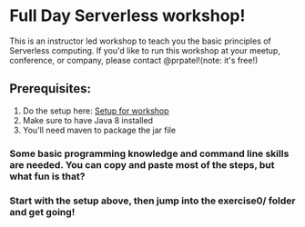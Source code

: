 # Full Day Serverless workshop!

This is an instructor led workshop to teach you the basic principles of Serverless computing. If you'd like to run this workshop at your meetup, conference, or company, please contact @prpatel!(note: it's free!)


## Prerequisites: 
1. Do the setup here: [Setup for workshop](https://github.com/prpatel/Serverless-Workshop-Setup-All-Platforms)
2. Make sure to have Java 8 installed
3. You'll need maven to package the jar file

### Some basic programming knowledge and command line skills are needed. You can copy and paste most of the steps, but what fun is that?

### Start with the setup above, then  jump into the exercise0/ folder and get going!